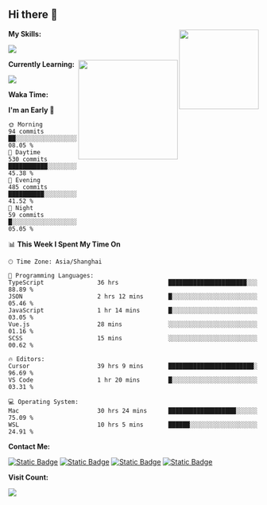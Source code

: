 ## Hi there 👋

<img align="right" height=160 src="https://s2.loli.net/2024/05/01/uw3cVq5TUCnhYLy.png" />

**My Skills:**
<p align="left">
  <a href="https://skillicons.dev">
    <img src="https://skillicons.dev/icons?i=git,docker,go,js,ts,react,vue,tailwind,electron,nextjs&perline=8" />
  </a>
</p>

<a href="https://github.com/anuraghazra/convoychat">
  <img height=200 align="right" src="https://stats.ronki.moe/api/top-langs?username=lonzzi&layout=compact&langs_count=8&card_width=320" />
</a>

**Currently Learning:**
<p align="left">
  <a href="https://skillicons.dev">
    <img src="https://skillicons.dev/icons?i=flutter,dart,py,rust" />
  </a>
</p>



**Waka Time:**
<!--START_SECTION:waka-->
**I'm an Early 🐤** 

```text
🌞 Morning                94 commits          ██░░░░░░░░░░░░░░░░░░░░░░░   08.05 % 
🌆 Daytime                530 commits         ███████████░░░░░░░░░░░░░░   45.38 % 
🌃 Evening                485 commits         ██████████░░░░░░░░░░░░░░░   41.52 % 
🌙 Night                  59 commits          █░░░░░░░░░░░░░░░░░░░░░░░░   05.05 % 
```


📊 **This Week I Spent My Time On** 

```text
🕑︎ Time Zone: Asia/Shanghai

💬 Programming Languages: 
TypeScript               36 hrs              ██████████████████████░░░   88.89 % 
JSON                     2 hrs 12 mins       █░░░░░░░░░░░░░░░░░░░░░░░░   05.46 % 
JavaScript               1 hr 14 mins        █░░░░░░░░░░░░░░░░░░░░░░░░   03.05 % 
Vue.js                   28 mins             ░░░░░░░░░░░░░░░░░░░░░░░░░   01.16 % 
SCSS                     15 mins             ░░░░░░░░░░░░░░░░░░░░░░░░░   00.62 % 

🔥 Editors: 
Cursor                   39 hrs 9 mins       ████████████████████████░   96.69 % 
VS Code                  1 hr 20 mins        █░░░░░░░░░░░░░░░░░░░░░░░░   03.31 % 

💻 Operating System: 
Mac                      30 hrs 24 mins      ███████████████████░░░░░░   75.09 % 
WSL                      10 hrs 5 mins       ██████░░░░░░░░░░░░░░░░░░░   24.91 % 
```


<!--END_SECTION:waka-->

**Contact Me:**
<p>
  <a href="https://space.bilibili.com/13424328"><img alt="Static Badge" src="https://img.shields.io/badge/bilibili-ColourCode?style=flat-square&logo=bilibili&color=%23fb7299"></a>
  <a href="https://github.com/lonzzi"><img alt="Static Badge" src="https://img.shields.io/badge/GitHub-ColourCode?style=flat-square&logo=GitHub&color=%23555555"></a>
  <a href="https://twitter.com/lonzzi102"><img alt="Static Badge" src="https://img.shields.io/badge/X-ColourCode?style=flat-square&logo=x&color=%231D9BF0"></a>
  <a href="https://t.me/ronkimoe"><img alt="Static Badge" src="https://img.shields.io/badge/telegram-ColourCode?style=flat-square&logo=telegram&color=%23ED1965"></a>
</p>

**Visit Count:**
<p>
  <img src="https://count.ronki.moe/github:lonzzi?theme=rule34&render=pixelated">
</p>
